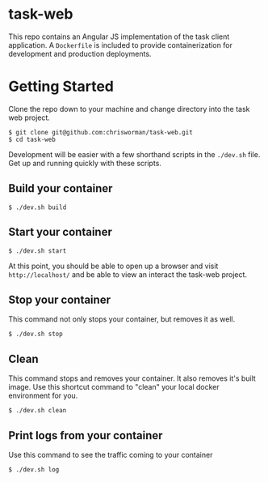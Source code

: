 # task-web

This repo contains an Angular JS implementation of the task client application.  A `Dockerfile` is included to provide containerization for development and production deployments.

# Getting Started

Clone the repo down to your machine and change directory into the task web project.

```
$ git clone git@github.com:chrisworman/task-web.git
$ cd task-web
```

Development will be easier with a few shorthand scripts in the `./dev.sh` file.  Get up and running quickly with
these scripts.

## Build your container
```
$ ./dev.sh build
```

## Start your container
```
$ ./dev.sh start
```

At this point, you should be able to open up a browser and visit `http://localhost/` and be able to view an interact the task-web
project.

## Stop your container
This command not only stops your container, but removes it as well.
```
$ ./dev.sh stop
```

## Clean
This command stops and removes your container.  It also removes it's built image.  Use this shortcut command to "clean"
your local docker environment for you.    
```
$ ./dev.sh clean
```

## Print logs from your container
Use this command to see the traffic coming to your container
```
$ ./dev.sh log
```
